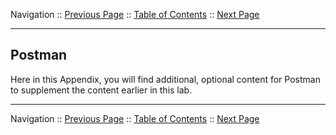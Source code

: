 Navigation :: [Previous Page](LTRPRG-1100-05a3-PyCharm-Ex2.md) :: [Table of Contents](LTRPRG-1100-00-Intro.md#table-of-contents) :: [Next Page](LTRPRG-1100-05b2-Postman-Ex1.md)

---

## Postman

Here in this Appendix, you will find additional, optional content for Postman to supplement the content earlier in this
lab.

---

Navigation :: [Previous Page](LTRPRG-1100-05a3-PyCharm-Ex2.md) :: [Table of Contents](LTRPRG-1100-00-Intro.md#table-of-contents) :: [Next Page](LTRPRG-1100-05b2-Postman-Ex1.md)

